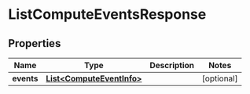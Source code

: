 

# ListComputeEventsResponse

## Properties

Name | Type | Description | Notes
------------ | ------------- | ------------- | -------------
**events** | [**List&lt;ComputeEventInfo&gt;**](ComputeEventInfo.md) |  |  [optional]



